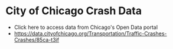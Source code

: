 # City of Chicago Crash Data
- Click here to access data from Chicago's Open Data portal
- https://data.cityofchicago.org/Transportation/Traffic-Crashes-Crashes/85ca-t3if
